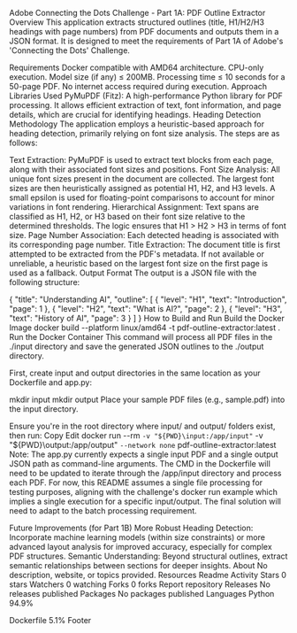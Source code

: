 Adobe Connecting the Dots Challenge - Part 1A: PDF Outline Extractor
Overview
This application extracts structured outlines (title, H1/H2/H3 headings with page numbers) from PDF documents and outputs them in a JSON format. It is designed to meet the requirements of Part 1A of Adobe's 'Connecting the Dots' Challenge.

Requirements
Docker compatible with AMD64 architecture.
CPU-only execution.
Model size (if any) ≤ 200MB.
Processing time ≤ 10 seconds for a 50-page PDF.
No internet access required during execution.
Approach
Libraries Used
PyMuPDF (Fitz): A high-performance Python library for PDF processing. It allows efficient extraction of text, font information, and page details, which are crucial for identifying headings.
Heading Detection Methodology
The application employs a heuristic-based approach for heading detection, primarily relying on font size analysis. The steps are as follows:

Text Extraction: PyMuPDF is used to extract text blocks from each page, along with their associated font sizes and positions.
Font Size Analysis: All unique font sizes present in the document are collected. The largest font sizes are then heuristically assigned as potential H1, H2, and H3 levels. A small epsilon is used for floating-point comparisons to account for minor variations in font rendering.
Hierarchical Assignment: Text spans are classified as H1, H2, or H3 based on their font size relative to the determined thresholds. The logic ensures that H1 > H2 > H3 in terms of font size.
Page Number Association: Each detected heading is associated with its corresponding page number.
Title Extraction: The document title is first attempted to be extracted from the PDF's metadata. If not available or unreliable, a heuristic based on the largest font size on the first page is used as a fallback.
Output Format
The output is a JSON file with the following structure:

{
  "title": "Understanding AI",
  "outline": [
    { "level": "H1", "text": "Introduction", "page": 1 },
    { "level": "H2", "text": "What is AI?", "page": 2 },
    { "level": "H3", "text": "History of AI", "page": 3 }
  ]
}
How to Build and Run
Build the Docker Image
docker build --platform linux/amd64 -t pdf-outline-extractor:latest .
Run the Docker Container
This command will process all PDF files in the ./input directory and save the generated JSON outlines to the ./output directory.

First, create input and output directories in the same location as your Dockerfile and app.py:

mkdir input
mkdir output
Place your sample PDF files (e.g., sample.pdf) into the input directory.

Ensure you're in the root directory where input/ and output/ folders exist, then run:
Copy
Edit
docker run --rm `
  -v "${PWD}\input:/app/input" `
  -v "${PWD}\output:/app/output" `
  --network none `
  pdf-outline-extractor:latest
Note: The app.py currently expects a single input PDF and a single output JSON path as command-line arguments. The CMD in the Dockerfile will need to be updated to iterate through the /app/input directory and process each PDF. For now, this README assumes a single file processing for testing purposes, aligning with the challenge's docker run example which implies a single execution for a specific input/output. The final solution will need to adapt to the batch processing requirement.

Future Improvements (for Part 1B)
More Robust Heading Detection: Incorporate machine learning models (within size constraints) or more advanced layout analysis for improved accuracy, especially for complex PDF structures.
Semantic Understanding: Beyond structural outlines, extract semantic relationships between sections for deeper insights.
About
No description, website, or topics provided.
Resources
 Readme
 Activity
Stars
 0 stars
Watchers
 0 watching
Forks
 0 forks
Report repository
Releases
No releases published
Packages
No packages published
Languages
Python
94.9%
 
Dockerfile
5.1%
Footer
